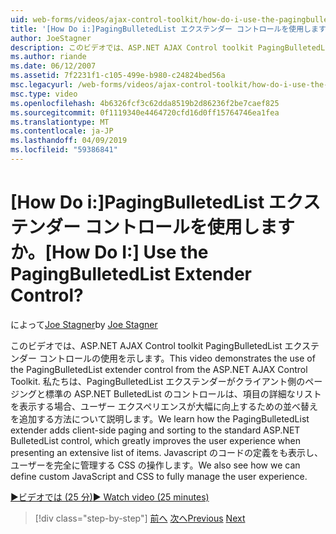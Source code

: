 ```yaml
---
uid: web-forms/videos/ajax-control-toolkit/how-do-i-use-the-pagingbulletedlist-extender-control
title: '[How Do i:]PagingBulletedList エクステンダー コントロールを使用しますか。 | Microsoft Docs'
author: JoeStagner
description: このビデオでは、ASP.NET AJAX Control toolkit PagingBulletedList エクステンダー コントロールの使用を示します。 学習方法 PagingBulletedList extende.
ms.author: riande
ms.date: 06/12/2007
ms.assetid: 7f2231f1-c105-499e-b980-c24824bed56a
msc.legacyurl: /web-forms/videos/ajax-control-toolkit/how-do-i-use-the-pagingbulletedlist-extender-control
msc.type: video
ms.openlocfilehash: 4b6326fcf3c62dda8519b2d86236f2be7caef825
ms.sourcegitcommit: 0f1119340e4464720cfd16d0ff15764746ea1fea
ms.translationtype: MT
ms.contentlocale: ja-JP
ms.lasthandoff: 04/09/2019
ms.locfileid: "59386841"
---
```

# <a name="how-do-i-use-the-pagingbulletedlist-extender-control"></a><span data-ttu-id="f1ce3-105">[How Do i:]PagingBulletedList エクステンダー コントロールを使用しますか。</span><span class="sxs-lookup"><span data-stu-id="f1ce3-105">[How Do I:] Use the PagingBulletedList Extender Control?</span></span>

<span data-ttu-id="f1ce3-106">によって[Joe Stagner](https://github.com/JoeStagner)</span><span class="sxs-lookup"><span data-stu-id="f1ce3-106">by [Joe Stagner](https://github.com/JoeStagner)</span></span>

<span data-ttu-id="f1ce3-107">このビデオでは、ASP.NET AJAX Control toolkit PagingBulletedList エクステンダー コントロールの使用を示します。</span><span class="sxs-lookup"><span data-stu-id="f1ce3-107">This video demonstrates the use of the PagingBulletedList extender control from the ASP.NET AJAX Control Toolkit.</span></span> <span data-ttu-id="f1ce3-108">私たちは、PagingBulletedList エクステンダーがクライアント側のページングと標準の ASP.NET BulletedList のコントロールは、項目の詳細なリストを表示する場合、ユーザー エクスペリエンスが大幅に向上するための並べ替えを追加する方法について説明します。</span><span class="sxs-lookup"><span data-stu-id="f1ce3-108">We learn how the PagingBulletedList extender adds client-side paging and sorting to the standard ASP.NET BulletedList control, which greatly improves the user experience when presenting an extensive list of items.</span></span> <span data-ttu-id="f1ce3-109">Javascript のコードの定義をも表示し、ユーザーを完全に管理する CSS の操作します。</span><span class="sxs-lookup"><span data-stu-id="f1ce3-109">We also see how we can define custom JavaScript and CSS to fully manage the user experience.</span></span>

[<span data-ttu-id="f1ce3-110">&#9654;ビデオでは (25 分)</span><span class="sxs-lookup"><span data-stu-id="f1ce3-110">&#9654; Watch video (25 minutes)</span></span>](https://channel9.msdn.com/Blogs/ASP-NET-Site-Videos/how-do-i-use-the-pagingbulletedlist-extender-control)

> [!div class="step-by-step"]
> <span data-ttu-id="f1ce3-111">[前へ](how-do-i-use-the-aspnet-ajax-listsearch-extender.md)
> [次へ](how-do-i-use-the-numericupdown-extender-control.md)</span><span class="sxs-lookup"><span data-stu-id="f1ce3-111">[Previous](how-do-i-use-the-aspnet-ajax-listsearch-extender.md)
[Next](how-do-i-use-the-numericupdown-extender-control.md)</span></span>
